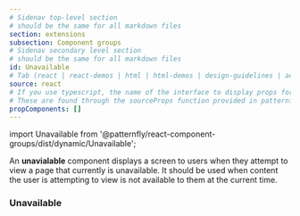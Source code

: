 ```yaml
---
# Sidenav top-level section
# should be the same for all markdown files
section: extensions
subsection: Component groups
# Sidenav secondary level section
# should be the same for all markdown files
id: Unavailable
# Tab (react | react-demos | html | html-demos | design-guidelines | accessibility)
source: react
# If you use typescript, the name of the interface to display props for
# These are found through the sourceProps function provided in patternfly-docs.source.js
propComponents: []
---
```


import Unavailable from '@patternfly/react-component-groups/dist/dynamic/Unavailable';

An **unavialable** component displays a screen to users when they attempt to view a page that currently is unavailable.
It should be used when content the user is attempting to view is not available to them at the current time.

### Unavailable

```js file="./UnavailableExample.tsx"

```